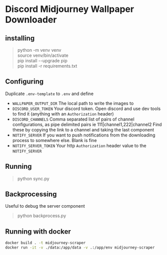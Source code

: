 # Discord Midjourney Wallpaper Downloader

## installing

> python -m venv venv \
> source venv/bin/activate \
> pip install --upgrade pip \
> pip install -r requirements.txt

## Configuring

Duplicate `.env-template` to `.env` and define

- `WALLPAPER_OUTPUT_DIR` The local path to write the images to
- `DISCORD_USER_TOKEN` Your discord token. Open discord and use dev tools to find it (anything with an `Authorization` header)
- `DISCORD_CHANNELS` Comma separated list of pairs of channel configurations, as pipe delimited pairs ie 111|channel1,222|channel2 Find these by copying the link to a channel and taking the last component
- `NOTIFY_SERVER` If you want to push notifications from the downloading process to somewhere else. Blank is fine
- `NOTIFY_SERVER_TOKEN` Your http `Authorization` header value to the `NOTIFY_SERVER`

## Running

> python sync.py

## Backprocessing

Useful to debug the server component

> python backprocess.py

## Running with docker

```sh
docker build . -t midjourney-scraper
docker run -it -v ./data:/app/data -v .:/app/env midjourney-scraper
```
